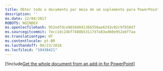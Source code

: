 ```yaml
---
title: Obter todo o documento por meio de um suplemento para PowerPoint
description: ''
ms.date: 12/04/2017
ROBOTS: NOINDEX
ms.openlocfilehash: 952edfdce96584041366358ae6293c02c9f850d7
ms.sourcegitcommit: 7ecc1dc24bf7488b53117d7a83ad60e952a6f7aa
ms.translationtype: HT
ms.contentlocale: pt-BR
ms.lasthandoff: 08/23/2018
ms.locfileid: "19438421"
---
```

[!include[Get the whole document from an add-in for PowerPoint](../includes/file-get-the-whole-document-from-an-add-in-for-powerpoint-or-word.md)]